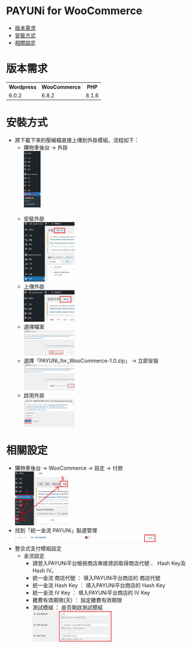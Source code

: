 # PAYUNi for WooCommerce
 * [版本需求](#版本需求)
 * [安裝方式](#安裝方式)
 * [相關設定](#相關設定)
 
# 版本需求
 <table>
   <tr>
     <th>Wordpress</th>
     <th>WooCommerce</th>
     <th>PHP</th>
   </tr>
   <tr>
     <td>6.0.2</td>
     <td>6.8.2</td>
     <td>8.1.6</td>
   </tr>
 </table>
 
# 安裝方式
  * 將下載下來的壓縮檔直接上傳到外掛模組，流程如下：
    * 購物車後台 → 外掛
    <br/><img src="https://github.com/payuni/sample_picture/blob/main/plugins.jpg" width="10%" height="10%"/><br/><br/>
    * 安裝外掛
    <br/><img src="https://github.com/payuni/sample_picture/blob/main/ins_plugin.jpg" width="30%" height="30%"/><br/>
    * 上傳外掛
    <br/><img src="https://github.com/payuni/sample_picture/blob/main/upload_plugin.jpg" width="30%" height="30%"/><br/>
    * 選擇檔案
    <br/><img src="https://github.com/payuni/sample_picture/blob/main/chose_file.jpg" width="30%" height="30%"/><br/>
    * 選擇「PAYUNi_for_WooCommerce-1.0.zip」 → 立即安裝
    <br/><img src="https://github.com/payuni/sample_picture/blob/main/install_file.jpg" width="30%" height="30%"/><br/>
    * 啟用外掛
    <br/><img src="https://github.com/payuni/sample_picture/blob/main/setup.jpg" width="30%" height="30%"/><br/>
    
# 相關設定
  * 購物車後台 → WooCommerce → 設定 → 付款
  <br/><img src="https://github.com/payuni/sample_picture/blob/main/setting.jpg" width="30%" height="30%"/><br/>
  * 找到「統一金流 PAYUNi」點選管理 
  <br/><img src="https://github.com/payuni/sample_picture/blob/main/setting2.jpg" width="80%" height="80%"/><br/>
  * 整合式支付模組設定
    * 金流設定
      * 請登入PAYUNi平台檢視商店串接資訊取得商店代號 、 Hash Key及 Hash IV。
      * 統一金流 商店代號 ： 填入PAYUNi平台商店的 商店代號
      * 統一金流 Hash Key ： 填入PAYUNi平台商店的 Hash Key
      * 統一金流 IV Key ： 填入PAYUNi平台商店的 IV Key
      * 繳費有效期限(天) ： 設定繳費有效期限
      * 測試模組 ： 是否開啟測試模組
      <br/><img src="https://github.com/payuni/sample_picture/blob/main/setting3.jpg" width="50%" height="50%"/><br/>
